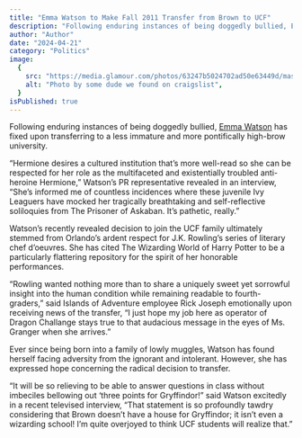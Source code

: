 ```yaml
---
title: "Emma Watson to Make Fall 2011 Transfer from Brown to UCF"
description: "Following enduring instances of being doggedly bullied, Emma Watson has fixed upon transferring to a less immature and more pontifically high-brow university."
author: "Author"
date: "2024-04-21"
category: "Politics"
image:
  {
    src: "https://media.glamour.com/photos/63247b5024702ad50e63449d/master/w_2560%2Cc_limit/1424130871",
    alt: "Photo by some dude we found on craigslist",
  }
isPublished: true
---
```


Following enduring instances of being doggedly bullied, [Emma Watson](https://www.harrypotter.com) has fixed upon transferring to a less immature and more pontifically high-brow university.

“Hermione desires a cultured institution that’s more well-read so she can be respected for her role as the multifaceted and existentially troubled anti-heroine Hermione,” Watson’s PR representative revealed in an interview, “She’s informed me of countless incidences where these juvenile Ivy Leaguers have mocked her tragically breathtaking and self-reflective soliloquies from The Prisoner of Askaban. It’s pathetic, really.”

Watson’s recently revealed decision to join the UCF family ultimately stemmed from Orlando’s ardent respect for J.K. Rowling’s series of literary chef d’oeuvres. She has cited The Wizarding World of Harry Potter to be a particularly flattering repository for the spirit of her honorable performances.

“Rowling wanted nothing more than to share a uniquely sweet yet sorrowful insight into the human condition while remaining readable to fourth-graders,” said Islands of Adventure employee Rick Joseph emotionally upon receiving news of the transfer, “I just hope my job here as operator of Dragon Challange stays true to that audacious message in the eyes of Ms. Granger when she arrives.”

Ever since being born into a family of lowly muggles, Watson has found herself facing adversity from the ignorant and intolerant. However, she has expressed hope concerning the radical decision to transfer.

“It will be so relieving to be able to answer questions in class without imbeciles bellowing out ‘three points for Gryffindor!” said Watson excitedly in a recent televised interview, “That statement is so profoundly tawdry considering that Brown doesn’t have a house for Gryffindor; it isn’t even a wizarding school! I’m quite overjoyed to think UCF students will realize that.”
